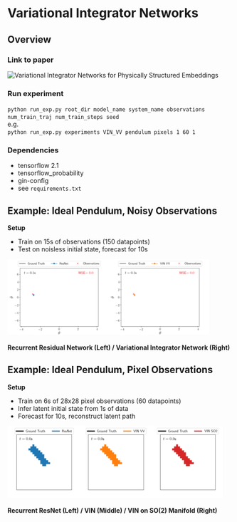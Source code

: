 # Variational Integrator Networks

## Overview

### Link to paper

![Variational Integrator Networks for Physically Structured Embeddings](https://arxiv.org/abs/1910.09349)

### Run experiment
`python run_exp.py root_dir model_name system_name observations num_train_traj num_train_steps seed`</br>
e.g. </br>
`python run_exp.py experiments VIN_VV pendulum pixels 1 60 1`

### Dependencies
- tensorflow 2.1
- tensorflow_probability
- gin-config
- see `requirements.txt`

## Example: Ideal Pendulum, Noisy Observations

__Setup__
- Train on 15s of observations (150 datapoints)
- Test on noisless initial state, forecast for 10s

<div style="display: flex; justify-content: row;">
  <img src="figures/pendulum_resnet_noisy.gif" width=45%>
  <img src="figures/pendulum_vinvv_noisy.gif" width=45%>
</div>

#### Recurrent Residual Network (Left) / Variational Integrator Network (Right) 

## Example: Ideal Pendulum, Pixel Observations

__Setup__
- Train on 6s of 28x28 pixel observations (60 datapoints)
- Infer latent initial state from 1s of data
- Forecast for 10s, reconstruct latent path

<div style="display: flex; justify-content: row;">
<img src="figures/pendulum_resnet_pixels.gif" width=32% title="Test"/>
<img src="figures/pendulum_vinvv_pixels.gif" width=32% />
<img src="figures/pendulum_vinso2_pixels.gif" width=32% />
</div>

#### Recurrent ResNet (Left) / VIN (Middle) / VIN on SO(2) Manifold (Right)